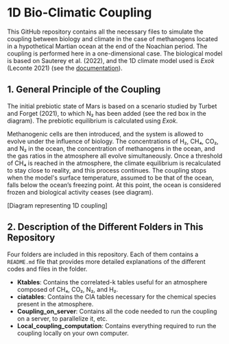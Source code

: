 # 1D Bio-Climatic Coupling

This GitHub repository contains all the necessary files to simulate the coupling between biology and climate in the case of methanogens located in a hypothetical Martian ocean at the end of the Noachian period. The coupling is performed here in a one-dimensional case. The biological model is based on Sauterey et al. (2022), and the 1D climate model used is *Exok* (Leconte 2021) (see the [documentation](https://perso.astrophy.u-bordeaux.fr/~jleconte/exo_k-doc/)).

## 1. General Principle of the Coupling
The initial prebiotic state of Mars is based on a scenario studied by Turbet and Forget (2021), to which N₂ has been added (see the red box in the diagram). The prebiotic equilibrium is calculated using *Exok*.

Methanogenic cells are then introduced, and the system is allowed to evolve under the influence of biology. The concentrations of H₂, CH₄, CO₂, and N₂ in the ocean, the concentration of methanogens in the ocean, and the gas ratios in the atmosphere all evolve simultaneously. Once a threshold of CH₄ is reached in the atmosphere, the climate equilibrium is recalculated to stay close to reality, and this process continues. The coupling stops when the model's surface temperature, assumed to be that of the ocean, falls below the ocean’s freezing point. At this point, the ocean is considered frozen and biological activity ceases (see diagram).

[Diagram representing 1D coupling]

## 2. Description of the Different Folders in This Repository
Four folders are included in this repository. Each of them contains a `README.md` file that provides more detailed explanations of the different codes and files in the folder.

- **Ktables**: Contains the correlated-k tables useful for an atmosphere composed of CH₄, CO₂, N₂, and H₂.
- **ciatables**: Contains the CIA tables necessary for the chemical species present in the atmosphere.
- **Coupling_on_server**: Contains all the code needed to run the coupling on a server, to parallelize it, etc.
- **Local_coupling_computation**: Contains everything required to run the coupling locally on your own computer.
